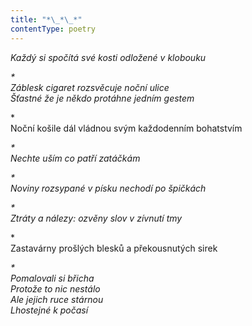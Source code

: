 ```yaml
---
title: "*\_*\_*"
contentType: poetry
---
```


<section>

_Každý si spočítá své kosti odložené v klobouku_

</section>

<section>

_\*  
Záblesk cigaret rozsvěcuje noční ulice  
Šťastné že je někdo protáhne jedním gestem_

</section>

<section>

\*  
Noční košile dál vládnou svým každodenním bohatstvím

_\*  
Nechte uším co patří zatáčkám_

</section>

<section>

_\*  
Noviny rozsypané v písku nechodí po špičkách_

</section>

<section>

_\*  
Ztráty a nálezy: ozvěny slov v zívnutí tmy_

</section>

<section>

\*  
Zastavárny prošlých blesků a překousnutých sirek

_\*  
Pomalovali si břicha  
Protože to nic nestálo  
Ale jejich ruce stárnou  
Lhostejné k počasí_

</section>
